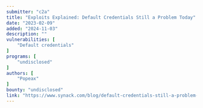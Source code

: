 ```yaml
---
submitter: "c2a"
title: "Exploits Explained: Default Credentials Still a Problem Today"
date: "2023-02-09"
added: "2024-11-03"
description: ""
vulnerabilities: [
    "Default credentials"
]
programs: [
    "undisclosed"
]
authors: [
    "Popeax"
]
bounty: "undisclosed"
link: "https://www.synack.com/blog/default-credentials-still-a-problem-today/"
---
```




